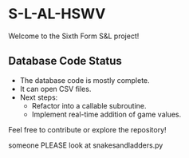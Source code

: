 # S-L-AL-HSWV

Welcome to the Sixth Form S&L project!

## Database Code Status

- The database code is mostly complete.
- It can open CSV files.
- Next steps:
    - Refactor into a callable subroutine.
    - Implement real-time addition of game values.

Feel free to contribute or explore the repository!


someone PLEASE look at snakesandladders.py
